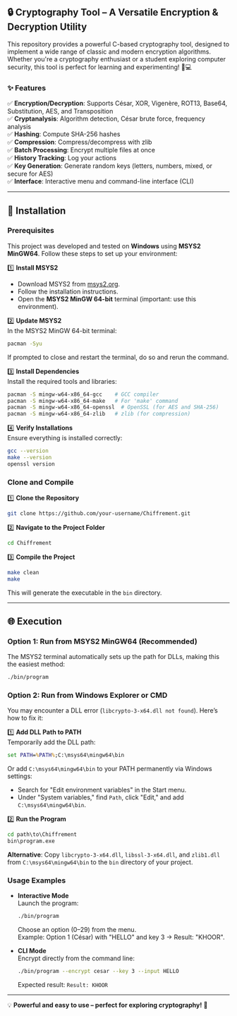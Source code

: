 ## 🔒 Cryptography Tool – A Versatile Encryption & Decryption Utility

This repository provides a powerful C-based cryptography tool, designed to implement a wide range of classic and modern encryption algorithms. Whether you're a cryptography enthusiast or a student exploring computer security, this tool is perfect for learning and experimenting! 🔐💻

### ✨ Features

✅ **Encryption/Decryption**: Supports César, XOR, Vigenère, ROT13, Base64, Substitution, AES, and Transposition  
✅ **Cryptanalysis**: Algorithm detection, César brute force, frequency analysis  
✅ **Hashing**: Compute SHA-256 hashes  
✅ **Compression**: Compress/decompress with zlib  
✅ **Batch Processing**: Encrypt multiple files at once  
✅ **History Tracking**: Log your actions  
✅ **Key Generation**: Generate random keys (letters, numbers, mixed, or secure for AES)  
✅ **Interface**: Interactive menu and command-line interface (CLI)

---

## 🚀 Installation

### Prerequisites
This project was developed and tested on **Windows** using **MSYS2 MinGW64**. Follow these steps to set up your environment:

1️⃣ **Install MSYS2**  
- Download MSYS2 from [msys2.org](https://www.msys2.org/).  
- Follow the installation instructions.  
- Open the **MSYS2 MinGW 64-bit** terminal (important: use this environment).

2️⃣ **Update MSYS2**  
In the MSYS2 MinGW 64-bit terminal:  
```bash
pacman -Syu
```
If prompted to close and restart the terminal, do so and rerun the command.

3️⃣ **Install Dependencies**  
Install the required tools and libraries:  
```bash
pacman -S mingw-w64-x86_64-gcc    # GCC compiler
pacman -S mingw-w64-x86_64-make   # For 'make' command
pacman -S mingw-w64-x86_64-openssl  # OpenSSL (for AES and SHA-256)
pacman -S mingw-w64-x86_64-zlib   # zlib (for compression)
```

4️⃣ **Verify Installations**  
Ensure everything is installed correctly:  
```bash
gcc --version
make --version
openssl version
```

### Clone and Compile

1️⃣ **Clone the Repository**  
```bash
git clone https://github.com/your-username/Chiffrement.git
```

2️⃣ **Navigate to the Project Folder**  
```bash
cd Chiffrement
```

3️⃣ **Compile the Project**  
```bash
make clean
make
```
This will generate the executable in the `bin` directory.

---

## 🌐 Execution

### Option 1: Run from MSYS2 MinGW64 (Recommended)  
The MSYS2 terminal automatically sets up the path for DLLs, making this the easiest method:  
```bash
./bin/program
```

### Option 2: Run from Windows Explorer or CMD  
You may encounter a DLL error (`libcrypto-3-x64.dll not found`). Here’s how to fix it:  

1️⃣ **Add DLL Path to PATH**  
Temporarily add the DLL path:  
```cmd
set PATH=%PATH%;C:\msys64\mingw64\bin
```  
Or add `C:\msys64\mingw64\bin` to your PATH permanently via Windows settings:  
- Search for "Edit environment variables" in the Start menu.  
- Under "System variables," find `Path`, click "Edit," and add `C:\msys64\mingw64\bin`.  

2️⃣ **Run the Program**  
```cmd
cd path\to\Chiffrement
bin\program.exe
```

**Alternative**: Copy `libcrypto-3-x64.dll`, `libssl-3-x64.dll`, and `zlib1.dll` from `C:\msys64\mingw64\bin` to the `bin` directory of your project.

### Usage Examples

- **Interactive Mode**  
  Launch the program:  
  ```bash
  ./bin/program
  ```  
  Choose an option (0–29) from the menu.  
  Example: Option 1 (César) with "HELLO" and key 3 → Result: "KHOOR".  

- **CLI Mode**  
  Encrypt directly from the command line:  
  ```bash
  ./bin/program --encrypt cesar --key 3 --input HELLO
  ```  
  Expected result: `Result: KHOOR`

---

💡 **Powerful and easy to use – perfect for exploring cryptography!** 🚀
